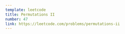 ```yaml
---
template: leetcode
title: Permutations II
number: 47
link: https://leetcode.com/problems/permutations-ii
---
```


